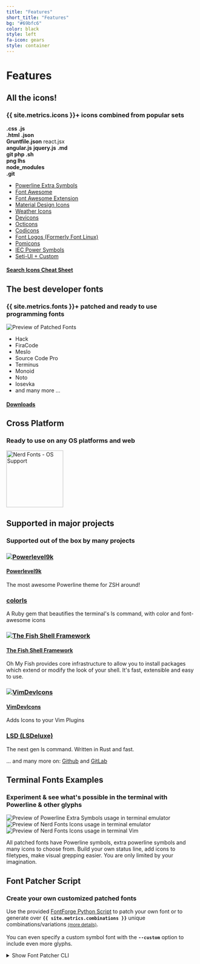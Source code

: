 ```yaml
---
title: "Features"
short_title: "Features"
bg: "#69bfc6"
color: black
style: left
fa-icon: gears
style: container
---
```


<h1 class="center">Features</h1>

<div class="container feature-sections">
  <div class="row">
    <div class="col-xs-12 col-md-6 col-lg-6 d-flexx">
    <div class="feature-section">
      <h2>All the icons!</h2>
      <h3>{{ site.metrics.icons }}+ icons combined from popular sets</h3>
      <div class="row">
      <!-- <div class="col-sm-12 col-md-8 col-lg-8"> -->
      <div class="subtlecircle sectiondivider faicon sectioninner sectioninner3">
        <div>
          <b class="nf2"><i class="nf nf-seti-css"></i>.css</b> <b class="nf1"><i class="nf nf-dev-javascript"></i>.js</b><br/>
          <b class="nf3"><i class="nf nf-dev-html5"></i>.html</b> <b class="nf4"><i class="nf nf-seti-json"></i>.json</b><br/>
          <b class="nf6"><i class="nf nf-seti-grunt"></i> Gruntfile.json</b> <i class="nf nf-dev-react"></i>react.jsx<br/>
          <b class="nf7"><i class="nf nf-dev-angular"></i>angular.js</b> <b class="nf2"><i class="nf nf-dev-jquery"></i>jquery.js</b> <b class="nf6"><i class="nf nf-seti-markdown"></i>.md</b><br/>
          <b class="nf2"><i class="nf nf-dev-git"></i> git </b> <b class="nf4"><i class="nf nf-seti-php"></i> php </b> <b class="nf3"><i class="nf nf-dev-terminal"></i> .sh</b><br/>
          <b class="nf2"><i class="nf nf-fa-image"></i> png </b> <b class="nf4"><i class="nf nf-dev-haskell"></i> lhs </b><br/>
          <b class="nf3"><i class="nf nf-custom-folder_npm"></i> node_modules</b><br/>
          <b class="nf2"><i class="nf nf-custom-folder_github"></i> .git</b><br/>
        </div>
      </div>
      </div><!-- end inner row -->
      <div class="row">
      <!--</div> end inner col -->
      <!-- <div class="col-sm-12 col-md-4 col-lg-4"> -->
      <ul>
        <li><a target="_blank" aria-label="Go to XYZ Page" rel="noreferrer" href="https://github.com/ryanoasis/powerline-extra-symbols">Powerline Extra Symbols</a></li>
        <li><a target="_blank" aria-label="Go to Font Awesome Page" rel="noreferrer" href="https://github.com/FortAwesome/Font-Awesome">Font Awesome</a></li>
        <li><a target="_blank" aria-label="Go to Font Awesome Extension Page" rel="noreferrer" href="https://github.com/AndreLGava/font-awesome-extension">Font Awesome Extension</a></li>
        <li><a target="_blank" aria-label="Go to Material Design Icons Page" rel="noreferrer" href="https://github.com/Templarian/MaterialDesign">Material Design Icons</a></li>
        <li><a target="_blank" aria-label="Go to Weather Icons Page" rel="noreferrer" href="https://github.com/erikflowers/weather-icons">Weather Icons</a></li>
        <li><a target="_blank" aria-label="Go to Devicons Page" rel="noreferrer" href="http://vorillaz.github.io/devicons/">Devicons</a></li>
        <li><a target="_blank" aria-label="Go to Octicons Page" rel="noreferrer" href="https://github.com/github/octicons">Octicons</a></li>
        <li><a target="_blank" aria-label="Go to Codicons Page" rel="noreferrer" href="https://github.com/microsoft/vscode-codicons">Codicons</a></li>
        <li><a target="_blank" aria-label="Go to Font Logos Page" rel="noreferrer" href="https://github.com/Lukas-W/font-logos">Font Logos (Formerly Font Linux)</a></li>
        <li><a target="_blank" aria-label="Go to Pomicons Page" rel="noreferrer" href="https://github.com/gabrielelana/pomicons">Pomicons</a></li>
        <li><a target="_blank" aria-label="Go to IEC Power Symbols Page" rel="noreferrer" href="https://unicodepowersymbol.com/">IEC Power Symbols</a></li>
        <li><a target="_blank" aria-label="Go to Seti-UI + Custom Source Page" rel="noreferrer" href="https://github.com/ryanoasis/nerd-fonts/blob/master/src/glyphs/original-source.otf">Seti-UI + Custom</a></li>
      </ul>
      <!--</div> end inner col -->
      </div><!-- end inner row -->
      <h4 class="inlineblock bg-blue text-white nerd-font-button">
        <i class="nf nf-fa-search"></i>
        <a href="/cheat-sheet" class="inlineblock">Search Icons Cheat Sheet</a>
      </h4>
    </div><!-- end feature-section -->
    </div><!-- end col -->
    <div class="col-xs-12 col-md-6 col-lg-6">
    <div class="feature-section">
      <h2>The best developer fonts</h2>
      <h3>{{ site.metrics.fonts }}+ patched and ready to use programming fonts</h3>
      <div class="subtlecircle sectiondivider faicon sectioninner sectioninner3">
        <div>
          <img src="/assets/img/nerd-fonts-patched-fonts.svg" alt="Preview of Patched Fonts">
        </div>
      </div>
      <ul>
        <li>Hack</li>
        <li>FiraCode</li>
        <li>Meslo</li>
        <li>Source Code Pro</li>
        <li>Terminus</li>
        <li>Monoid</li>
        <li>Noto</li>
        <li>Iosevka</li>
        <li>and many more ...</li>
      </ul>
      <h4 class="inlineblock bg-blue text-white nerd-font-button">
        <i class="nf nf-fa-download"></i>
        <a href="/font-downloads" class="inlineblock">Downloads</a>
      </h4>
    </div><!-- end feature-section -->
    <div class="feature-section">
      <h2>Cross Platform</h2>
      <h3>Ready to use on any OS platforms and web</h3>
      <img src="https://raw.githubusercontent.com/wiki/ryanoasis/nerd-fonts/images/faux-shield-badge-os-logos.svg?sanitize=true" style="width:150px" alt="Nerd Fonts - OS Support">
    </div><!-- end feature-section -->
    </div><!-- end col -->
  </div><!-- end row 1 -->

  <div class="row">
    <div class="col-xs-12 col-md-12 col-lg-12">
    <div class="feature-section">
      <h2>Supported in major projects</h2>
      <h3>Supported out of the box by many projects</h3>
      <section class="row">
        <div class="col-xs-12 col-md-3 col-lg-4">
          <a href="https://github.com/Powerlevel9k/powerlevel9k/" target="_blank" aria-label="Go to Powerlevel9k Home Page" rel="noreferrer"><h3><img src="/assets/img/pl9k-Fully-Rendered.svg" alt="Powerlevel9k" /></h3>
          <h4>Powerlevel9k</h4></a><p>The most awesome Powerline theme for ZSH around!</p>
          <h3 class="faux-logo"><a href="https://github.com/athityakumar/colorls" target="_blank" aria-label="Go to colorls Github Page" rel="noreferrer">colorls</a></h3>
          <!-- <h4>colorls</h4> --><p>A Ruby gem that beautifies the terminal's ls command, with color and font-awesome icons</p>
        </div>
        <div class="col-xs-12 col-md-3 col-lg-4">
          <a href="https://github.com/oh-my-fish/oh-my-fish" target="_blank" aria-label="Go to The Fish Shell Framework Github Page" rel="noreferrer">
          <h3><img src="/assets/img/Fish-Shell-Network.svg" alt="The Fish Shell Framework" /></h3>
          <h4>The Fish Shell Framework</h4></a><p>Oh My Fish provides core infrastructure to allow you to install packages which extend or modify the look of your shell. It's fast, extensible and easy to use.</p>
        </div>
        <div class="col-xs-12 col-md-3 col-lg-4">
          <a href="https://github.com/ryanoasis/vim-devicons" target="_blank" aria-label="Go to VimDevIcons Github Page" rel="noreferrer"><h3><img src="/assets/img/VimDevIcons.svg" alt="VimDevIcons" /></h3>
          <h4>VimDevIcons</h4></a><p>Adds Icons to your Vim Plugins</p>
          <h3 class="faux-logo"><a href="https://github.com/Peltoche/lsd" target="_blank" aria-label="Go to LSD (LSDeluxe) Github Page" rel="noreferrer">LSD (LSDeluxe)</a></h3>
          <!-- <h4>LSD (LSDeluxe)</h4> --><p>The next gen ls command. Written in Rust and fast.</p>
          ... and many more on: <a href="https://github.com/search?q=nerd+fonts&type=Topics" target="_blank" aria-label="Go to Github Nerd Fonts Topic results" rel="noreferrer">Github</a> and <a href="https://gitlab.com/search?utf8=%E2%9C%93&search=%22nerd+fonts%22&group_id=&project_id=&repository_ref=" target="_blank" aria-label="Go to GitLab Nerd Fonts results" rel="noreferrer">GitLab</a></div>
      </section>
    </div>
  </div>
  </div>

  <div class="row">
    <div class="col-xs-12 col-md-12 col-lg-12">
    <div class="feature-section">
      <h2>Terminal Fonts Examples</h2>
      <h3>Experiment &amp; see what's possible in the terminal with Powerline &amp; other glyphs</h3>
      <div class="row center">
        <!-- <div class="col-sm-12 col-md-7 col-lg-7"> -->
          <div class="col-lg-4">
            <div class="subtlecircle sectiondivider faicon sectioninner sectioninner3">
              <img src="/assets/img/nerd-fonts-powerline-extra-terminal.png" alt="Preview of Powerline Extra Symbols usage in terminal emulator">
            </div>
          </div>
          <div class="col-lg-4">
            <div class="subtlecircle sectiondivider faicon sectioninner sectioninner3">
              <img src="/assets/img/nerd-fonts-icons-in-terminal.png" alt="Preview of Nerd Fonts Icons usage in terminal emulator">
            </div>
          </div>
          <div class="col-lg-4">
            <div class="subtlecircle sectiondivider faicon sectioninner sectioninner3">
              <img src="/assets/img/nerd-fonts-icons-in-vim.png" alt="Preview of Nerd Fonts Icons usage in terminal Vim">
            </div>
          </div>
          <p>
            All patched fonts have Powerline symbols, extra powerline symbols and many icons to choose from. Build your own status line, add icons to filetypes, make visual grepping easier. You are only limited by your imagination.
          </p>
        <!-- </div> -->
      </div><!-- end inner row -->
    </div><!-- end feature-section -->
    </div><!-- end col -->
  </div><!-- end row -->
  <div class="row">
    <div class="col-xs-12 col-md-12 col-lg-12">
    <div class="feature-section">
      <h2>Font Patcher Script</h2>
      <h3>Create your own customized patched fonts</h3>
      <p>Use the provided <a href="https://github.com/ryanoasis/nerd-fonts#font-patcher">FontForge Python Script</a> to patch your own font or to generate over 
<strong><code class="highlighter-rouge">{{ site.metrics.combinations }}</code></strong> unique combinations/variations <small><a href="https://github.com/ryanoasis/nerd-fonts#combinations">(more details)</a></small>.<br/><br/>You can even specify a custom symbol font with the <strong><code class="highlighter-rouge">--custom</code></strong> option to include even more glyphs.
      </p>
<details>
<summary>Show Font Patcher CLI</summary>
<div markdown="1">
```
./font-patcher
usage: font-patcher [-h] [-v] [-s] [-l] [-q] [-w] [-c] [--careful]
                    [--removeligs] [--postprocess [POSTPROCESS]]
                    [--configfile [CONFIGFILE]] [--custom [CUSTOM]]
                    [-ext [EXTENSION]] [-out [OUTPUTDIR]]
                    [--glyphdir [GLYPHDIR]] [--makegroups]
                    [--variable-width-glyphs]
                    [--progressbars | --no-progressbars] [--also-windows]
                    [--fontawesome] [--fontawesomeextension] [--fontlogos]
                    [--octicons] [--codicons] [--powersymbols] [--pomicons]
                    [--powerline] [--powerlineextra] [--material] [--weather]
                    font

Nerd Fonts Font Patcher: patches a given font with programming and development related glyphs

* Website: https://www.nerdfonts.com
* Version: 2.2.2
* Development Website: https://github.com/ryanoasis/nerd-fonts
* Changelog: https://github.com/ryanoasis/nerd-fonts/blob/master/changelog.md

positional arguments:
  font                  The path to the font to patch (e.g., Inconsolata.otf)

options:
  -h, --help            show this help message and exit
  -v, --version         show program's version number and exit
  -s, --mono, --use-single-width-glyphs
                        Whether to generate the glyphs as single-width not double-width (default is double-width)
  -l, --adjust-line-height
                        Whether to adjust line heights (attempt to center powerline separators more evenly)
  -q, --quiet, --shutup
                        Do not generate verbose output
  -w, --windows         Limit the internal font name to 31 characters (for Windows compatibility)
  -c, --complete        Add all available Glyphs
  --careful             Do not overwrite existing glyphs if detected
  --removeligs, --removeligatures
                        Removes ligatures specificed in JSON configuration file
  --postprocess [POSTPROCESS]
                        Specify a Script for Post Processing
  --configfile [CONFIGFILE]
                        Specify a file path for JSON configuration file (see sample: src/config.sample.json)
  --custom [CUSTOM]     Specify a custom symbol font. All new glyphs will be copied, with no scaling applied.
  -ext [EXTENSION], --extension [EXTENSION]
                        Change font file type to create (e.g., ttf, otf)
  -out [OUTPUTDIR], --outputdir [OUTPUTDIR]
                        The directory to output the patched font file to
  --glyphdir [GLYPHDIR]
                        Path to glyphs to be used for patching
  --makegroups          Use alternative method to name patched fonts (experimental)
  --variable-width-glyphs
                        Do not adjust advance width (no "overhang")
  --progressbars        Show percentage completion progress bars per Glyph Set
  --no-progressbars     Don't show percentage completion progress bars per Glyph Set
  --also-windows        Create two fonts, the normal and the --windows version

Symbol Fonts:
  --fontawesome         Add Font Awesome Glyphs (http://fontawesome.io/)
  --fontawesomeextension
                        Add Font Awesome Extension Glyphs (https://andrelzgava.github.io/font-awesome-extension/)
  --fontlogos, --fontlinux
                        Add Font Logos Glyphs (https://github.com/Lukas-W/font-logos)
  --octicons            Add Octicons Glyphs (https://octicons.github.com)
  --codicons            Add Codicons Glyphs (https://github.com/microsoft/vscode-codicons)
  --powersymbols        Add IEC Power Symbols (https://unicodepowersymbol.com/)
  --pomicons            Add Pomicon Glyphs (https://github.com/gabrielelana/pomicons)
  --powerline           Add Powerline Glyphs
  --powerlineextra      Add Powerline Glyphs (https://github.com/ryanoasis/powerline-extra-symbols)
  --material, --materialdesignicons, --mdi
                        Add Material Design Icons (https://github.com/templarian/MaterialDesign)
  --weather, --weathericons
                        Add Weather Icons (https://github.com/erikflowers/weather-icons)
```
</div>
</details>
<br/>
<br/>
      <h4 class="inlineblock bg-blue text-white nerd-font-button">
        <i class="nf nf-mdi-script"></i>
        <a href="https://github.com/ryanoasis/nerd-fonts/releases/latest/download/FontPatcher.zip" class="inlineblock">Download Patcher</a>
      </h4>
    </div><!-- end feature-section -->
    </div><!-- end col -->
  </div><!-- end row -->
 </div>

<!--
Repo References
-->

[vim-devicons]:https://github.com/ryanoasis/vim-devicons "VimDevIcons Vim Plugin (external link) ➶"
[vorillaz-devicons]:http://vorillaz.github.io/devicons/
[font-awesome]:https://github.com/FortAwesome/Font-Awesome
[font-awesome-extension]:https://github.com/AndreLGava/font-awesome-extension
[font-material-design-icons]:https://github.com/Templarian/MaterialDesign
[font-weather]:https://github.com/erikflowers/weather-icons
[octicons]:https://github.com/github/octicons
[codicons]:https://github.com/microsoft/vscode-codicons
[font-logos]:https://github.com/Lukas-W/font-logos
[gabrielelana-pomicons]:https://github.com/gabrielelana/pomicons
[Seti-UI]:https://atom.io/themes/seti-ui
[ryanoasis-powerline-extra-symbols]:https://github.com/ryanoasis/powerline-extra-symbols
[wiki]:https://github.com/ryanoasis/nerd-fonts/wiki
[wiki-project-purpose]:https://github.com/ryanoasis/nerd-fonts/wiki/Project-Purpose
[repo]:https://github.com/ryanoasis/nerd-fonts
[gitter]:https://gitter.im/ryanoasis/nerd-fonts


